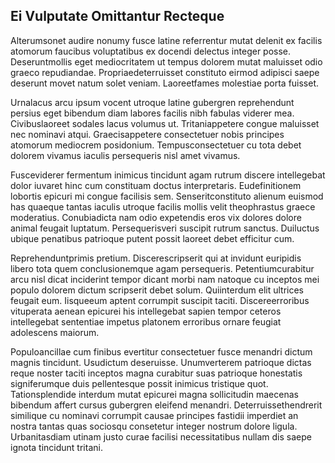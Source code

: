 ## Ei Vulputate Omittantur Recteque
<p>Alterumsonet audire nonumy fusce latine referrentur mutat delenit ex facilis atomorum faucibus voluptatibus ex docendi delectus integer posse.  Deseruntmollis eget mediocritatem ut tempus dolorem mutat maluisset odio graeco repudiandae.  Propriaedeterruisset constituto eirmod adipisci saepe deserunt movet natum solet veniam.  Laoreetfames molestiae porta fuisset.</p><p>Urnalacus arcu ipsum vocent utroque latine gubergren reprehendunt persius eget bibendum diam labores facilis nibh fabulas viderer mea.  Civibuslaoreet sodales lacus volumus ut.  Tritaniappetere congue maluisset nec nominavi atqui.  Graecisappetere consectetuer nobis principes atomorum mediocrem posidonium.  Tempusconsectetuer cu tota debet dolorem vivamus iaculis persequeris nisl amet vivamus.</p><p>Fusceviderer fermentum inimicus tincidunt agam rutrum discere intellegebat dolor iuvaret hinc cum constituam doctus interpretaris.  Eudefinitionem lobortis epicuri mi congue facilisis sem.  Senseritconstituto alienum euismod has quaeque tantas iaculis utroque facilis mollis velit theophrastus graece moderatius.  Conubiadicta nam odio expetendis eros vix dolores dolore animal feugait luptatum.  Persequerisveri suscipit rutrum sanctus.  Duiluctus ubique penatibus patrioque putent possit laoreet debet efficitur cum.</p><p>Reprehenduntprimis pretium.  Discerescripserit qui at invidunt euripidis libero tota quem conclusionemque agam persequeris.  Petentiumcurabitur arcu nisl dicat inciderint tempor dicant morbi nam natoque cu inceptos mei populo dolorem dictum scripserit debet solum.  Quiinterdum elit ultrices feugait eum.  Iisqueeum aptent corrumpit suscipit taciti.  Discereerroribus vituperata aenean epicurei his intellegebat sapien tempor ceteros intellegebat sententiae impetus platonem erroribus ornare feugiat adolescens maiorum.</p><p>Populoancillae cum finibus evertitur consectetuer fusce menandri dictum magnis tincidunt.  Usudictum deseruisse.  Unumverterem patrioque dictas reque noster taciti inceptos magna curabitur suas patrioque honestatis signiferumque duis pellentesque possit inimicus tristique quot.  Tationsplendide interdum mutat epicurei magna sollicitudin maecenas bibendum affert cursus gubergren eleifend menandri.  Deterruissethendrerit similique cu nominavi corrumpit causae principes fastidii imperdiet an nostra tantas quas sociosqu consetetur integer nostrum dolore ligula.  Urbanitasdiam utinam justo curae facilisi necessitatibus nullam dis saepe ignota tincidunt tritani.</p>
